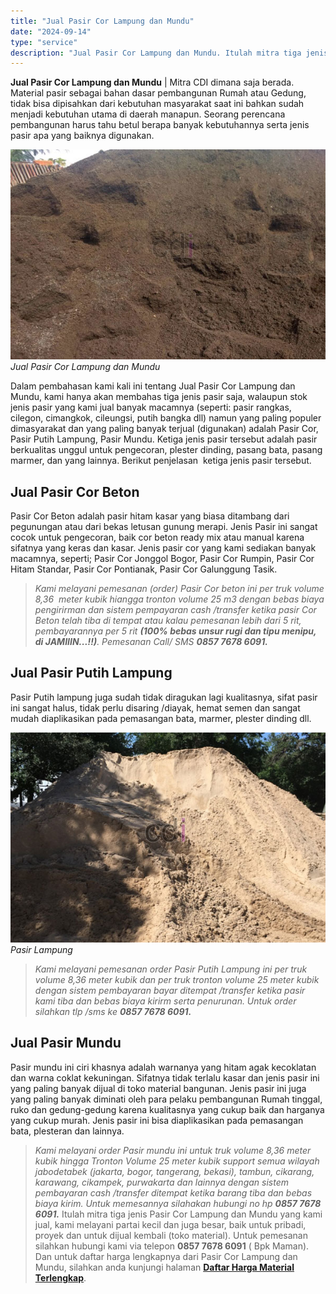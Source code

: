 ```yaml
---
title: "Jual Pasir Cor Lampung dan Mundu"
date: "2024-09-14"
type: "service"
description: "Jual Pasir Cor Lampung dan Mundu. Itulah mitra tiga jenis Pasir Cor Lampung dan Mundu yang kami jual, kami melayani partai kecil dan juga besar, baik untuk p..."
---
```


**Jual Pasir Cor Lampung dan Mundu** | Mitra CDI dimana saja berada. Material pasir sebagai bahan dasar pembangunan Rumah atau Gedung, tidak bisa dipisahkan dari kebutuhan masyarakat saat ini bahkan sudah menjadi kebutuhan utama di daerah manapun. Seorang perencana pembangunan harus tahu betul berapa banyak kebutuhannya serta jenis pasir apa yang baiknya digunakan.

![Jual Pasir Cor Lampung dan Mundu](/images/blog/pasir-mundu-1.jpg)
*Jual Pasir Cor Lampung dan Mundu*

Dalam pembahasan kami kali ini tentang Jual Pasir Cor Lampung dan Mundu, kami hanya akan membahas tiga jenis pasir saja, walaupun stok jenis pasir yang kami jual banyak macamnya (seperti: pasir rangkas, cilegon, cimangkok, cileungsi, putih bangka dll) namun yang paling populer dimasyarakat dan yang paling banyak terjual (digunakan) adalah Pasir Cor, Pasir Putih Lampung, Pasir Mundu. Ketiga jenis pasir tersebut adalah pasir berkualitas unggul untuk pengecoran, plester dinding, pasang bata, pasang marmer, dan yang lainnya.
Berikut penjelasan  ketiga jenis pasir tersebut.

 ## Jual Pasir Cor Beton
    
Pasir Cor Beton adalah pasir hitam kasar yang biasa ditambang dari pegunungan atau dari bekas letusan gunung merapi. Jenis Pasir ini sangat cocok untuk pengecoran, baik cor beton ready mix atau manual karena sifatnya yang keras dan kasar. Jenis pasir cor yang kami sediakan banyak macamnya, seperti; Pasir Cor Jonggol Bogor, Pasir Cor Rumpin, Pasir Cor Hitam Standar, Pasir Cor Pontianak, Pasir Cor Galunggung Tasik.
 
> _Kami melayani pemesanan (order) Pasir Cor beton ini per truk volume 8,36  meter kubik hiangga tronton volume 25 m3 dengan bebas biaya pengirirman dan sistem pempayaran cash /transfer ketika pasir Cor Beton telah tiba di tempat atau kalau pemesanan lebih dari 5 rit, pembayarannya per 5 rit **(100% bebas unsur rugi dan tipu menipu, di JAMIIIN...!!)**. Pemesanan Call/ SMS **0857 7678 6091.**_

 ## Jual Pasir Putih Lampung
    
Pasir Putih lampung juga sudah tidak diragukan lagi kualitasnya, sifat pasir ini sangat halus, tidak perlu disaring /diayak, hemat semen dan sangat mudah diaplikasikan pada pemasangan bata, marmer, plester dinding dll.

![Pasir Lampung](/images/blog/bangka-coklat.jpg)
*Pasir Lampung*

> _Kami melayani pemesanan order Pasir Putih Lampung ini per truk volume 8,36 meter kubik dan per truk tronton volume 25 meter kubik dengan sistem pembayaran bayar ditempat /transfer ketika pasir kami tiba dan bebas biaya kirirm serta penurunan. Untuk order silahkan tlp /sms ke **0857 7678 6091.**_

 ## Jual Pasir Mundu
    
Pasir mundu ini ciri khasnya adalah warnanya yang hitam agak kecoklatan dan warna coklat kekuningan. Sifatnya tidak terlalu kasar dan jenis pasir ini yang paling banyak dijual di toko material bangunan. Jenis pasir ini juga yang paling banyak diminati oleh para pelaku pembangunan Rumah tinggal, ruko dan gedung-gedung karena kualitasnya yang cukup baik dan harganya yang cukup murah. Jenis pasir ini bisa diaplikasikan pada pemasangan bata, plesteran dan lainnya.
> _Kami melayani order Pasir mundu ini untuk truk volume 8,36 meter kubik hingga Tronton Volume 25 meter kubik support semua wilayah jabodetabek (jakarta, bogor, tangerang, bekasi), tambun, cikarang, karawang, cikampek, purwakarta dan lainnya dengan sistem pembayaran cash /transfer ditempat ketika barang tiba dan bebas biaya kirim. Untuk memesannya silahakan hubungi no hp **0857 7678 6091.**_
Itulah mitra tiga jenis Pasir Cor Lampung dan Mundu yang kami jual, kami melayani partai kecil dan juga besar, baik untuk pribadi, proyek dan untuk dijual kembali (toko material). Untuk pemesanan silahkan hubungi kami via telepon **0857 7678 6091** ( Bpk Maman). Dan untuk daftar harga lengkapnya dari Pasir Cor Lampung dan Mundu, silahkan anda kunjungi halaman [**Daftar Harga Material Terlengkap**](/blog/daftar-harga-material-pasir-dan-batu-terlengkap).
